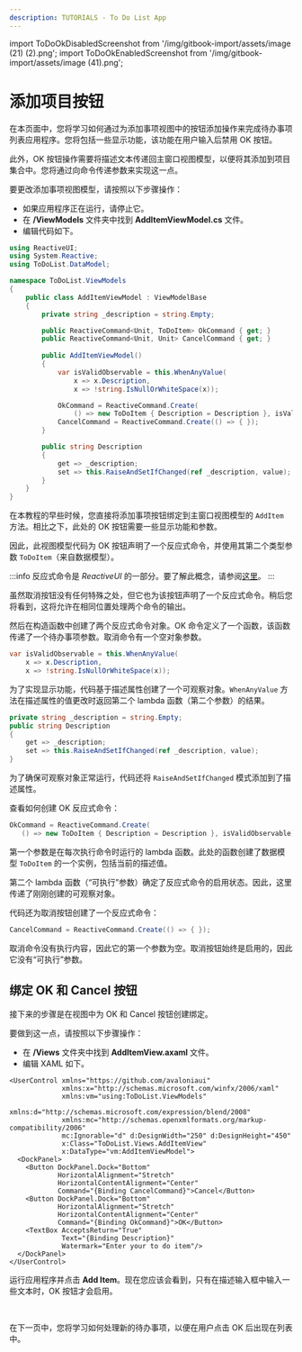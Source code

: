 ```yaml
---
description: TUTORIALS - To Do List App
---
```


import ToDoOkDisabledScreenshot from '/img/gitbook-import/assets/image (21) (2).png';
import ToDoOkEnabledScreenshot from '/img/gitbook-import/assets/image (41).png';

# 添加项目按钮

在本页面中，您将学习如何通过为添加事项视图中的按钮添加操作来完成待办事项列表应用程序。您将包括一些显示功能，该功能在用户输入后禁用 OK 按钮。

此外，OK 按钮操作需要将描述文本传递回主窗口视图模型，以便将其添加到项目集合中。您将通过向命令传递参数来实现这一点。

要更改添加事项视图模型，请按照以下步骤操作：

- 如果应用程序正在运行，请停止它。
- 在 **/ViewModels** 文件夹中找到 **AddItemViewModel.cs** 文件。
- 编辑代码如下。

```csharp
using ReactiveUI;
using System.Reactive;
using ToDoList.DataModel;

namespace ToDoList.ViewModels
{
    public class AddItemViewModel : ViewModelBase
    {
        private string _description = string.Empty;

        public ReactiveCommand<Unit, ToDoItem> OkCommand { get; }
        public ReactiveCommand<Unit, Unit> CancelCommand { get; }
        
        public AddItemViewModel()
        {
            var isValidObservable = this.WhenAnyValue(
                x => x.Description,
                x => !string.IsNullOrWhiteSpace(x));

            OkCommand = ReactiveCommand.Create(
                () => new ToDoItem { Description = Description }, isValidObservable);
            CancelCommand = ReactiveCommand.Create(() => { });
        }

        public string Description
        {
            get => _description;
            set => this.RaiseAndSetIfChanged(ref _description, value);
        }
    }
}
```

在本教程的早些时候，您直接将添加事项按钮绑定到主窗口视图模型的 `AddItem` 方法。相比之下，此处的 OK 按钮需要一些显示功能和参数。

因此，此视图模型代码为 OK 按钮声明了一个反应式命令，并使用其第二个类型参数 `ToDoItem`（来自数据模型）。

:::info
反应式命令是 _ReactiveUI_ 的一部分。要了解此概念，请参阅[这里](../../concepts/reactiveui/reactive-command.md)。
:::

虽然取消按钮没有任何特殊之处，但它也为该按钮声明了一个反应式命令。稍后您将看到，这将允许在相同位置处理两个命令的输出。

然后在构造函数中创建了两个反应式命令对象。OK 命令定义了一个函数，该函数传递了一个待办事项参数。取消命令有一个空对象参数。

```csharp
var isValidObservable = this.WhenAnyValue(
    x => x.Description,
    x => !string.IsNullOrWhiteSpace(x));
```

为了实现显示功能，代码基于描述属性创建了一个可观察对象。`WhenAnyValue` 方法在描述属性的值更改时返回第二个 lambda 函数（第二个参数）的结果。

```csharp
private string _description = string.Empty;
public string Description
{
    get => _description;
    set => this.RaiseAndSetIfChanged(ref _description, value);
}
```

为了确保可观察对象正常运行，代码还将 `RaiseAndSetIfChanged` 模式添加到了描述属性。

查看如何创建 OK 反应式命令：

```csharp
OkCommand = ReactiveCommand.Create(
   () => new ToDoItem { Description = Description }, isValidObservable);
```

第一个参数是在每次执行命令时运行的 lambda 函数。此处的函数创建了数据模型 `ToDoItem` 的一个实例，包括当前的描述值。

第二个 lambda 函数（“可执行”参数）确定了反应式命令的启用状态。因此，这里传递了刚刚创建的可观察对象。

代码还为取消按钮创建了一个反应式命令：

```csharp
CancelCommand = ReactiveCommand.Create(() => { });
```

取消命令没有执行内容，因此它的第一个参数为空。取消按钮始终是启用的，因此它没有“可执行”参数。

## 绑定 OK 和 Cancel 按钮

接下来的步骤是在视图中为 OK 和 Cancel 按钮创建绑定。

要做到这一点，请按照以下步骤操作：

- 在 **/Views** 文件夹中找到 **AddItemView.axaml** 文件。
- 编辑 XAML 如下。

```markup
<UserControl xmlns="https://github.com/avaloniaui"
             xmlns:x="http://schemas.microsoft.com/winfx/2006/xaml"
             xmlns:vm="using:ToDoList.ViewModels"
             xmlns:d="http://schemas.microsoft.com/expression/blend/2008"
             xmlns:mc="http://schemas.openxmlformats.org/markup-compatibility/2006"
             mc:Ignorable="d" d:DesignWidth="250" d:DesignHeight="450"
             x:Class="ToDoList.Views.AddItemView"
             x:DataType="vm:AddItemViewModel">
  <DockPanel>
    <Button DockPanel.Dock="Bottom" 
            HorizontalAlignment="Stretch"
            HorizontalContentAlignment="Center"
            Command="{Binding CancelCommand}">Cancel</Button>
    <Button DockPanel.Dock="Bottom" 
            HorizontalAlignment="Stretch"
            HorizontalContentAlignment="Center"
            Command="{Binding OkCommand}">OK</Button>
    <TextBox AcceptsReturn="True"
             Text="{Binding Description}"
             Watermark="Enter your to do item"/>
  </DockPanel>
</UserControl>
```

运行应用程序并点击 **Add Item**。现在您应该会看到，只有在描述输入框中输入一些文本时，OK 按钮才会启用。

<img className="center" src={ToDoOkDisabledScreenshot} alt="" />

<img className="center" src={ToDoOkEnabledScreenshot} alt="" />

在下一页中，您将学习如何处理新的待办事项，以便在用户点击 OK 后出现在列表中。
